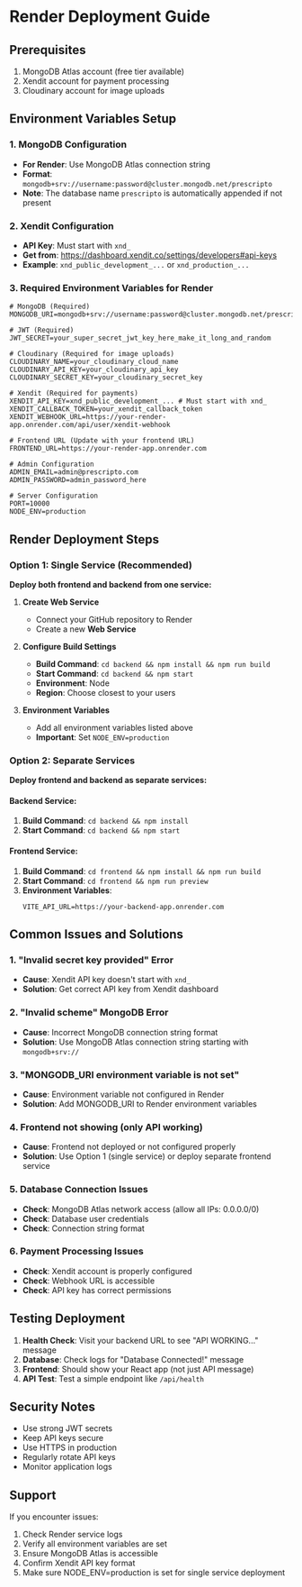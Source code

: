 # Render Deployment Guide

## Prerequisites
1. MongoDB Atlas account (free tier available)
2. Xendit account for payment processing
3. Cloudinary account for image uploads

## Environment Variables Setup

### 1. MongoDB Configuration
- **For Render**: Use MongoDB Atlas connection string
- **Format**: `mongodb+srv://username:password@cluster.mongodb.net/prescripto`
- **Note**: The database name `prescripto` is automatically appended if not present

### 2. Xendit Configuration
- **API Key**: Must start with `xnd_`
- **Get from**: https://dashboard.xendit.co/settings/developers#api-keys
- **Example**: `xnd_public_development_...` or `xnd_production_...`

### 3. Required Environment Variables for Render

```env
# MongoDB (Required)
MONGODB_URI=mongodb+srv://username:password@cluster.mongodb.net/prescripto

# JWT (Required)
JWT_SECRET=your_super_secret_jwt_key_here_make_it_long_and_random

# Cloudinary (Required for image uploads)
CLOUDINARY_NAME=your_cloudinary_cloud_name
CLOUDINARY_API_KEY=your_cloudinary_api_key
CLOUDINARY_SECRET_KEY=your_cloudinary_secret_key

# Xendit (Required for payments)
XENDIT_API_KEY=xnd_public_development_... # Must start with xnd_
XENDIT_CALLBACK_TOKEN=your_xendit_callback_token
XENDIT_WEBHOOK_URL=https://your-render-app.onrender.com/api/user/xendit-webhook

# Frontend URL (Update with your frontend URL)
FRONTEND_URL=https://your-render-app.onrender.com

# Admin Configuration
ADMIN_EMAIL=admin@prescripto.com
ADMIN_PASSWORD=admin_password_here

# Server Configuration
PORT=10000
NODE_ENV=production
```

## Render Deployment Steps

### Option 1: Single Service (Recommended)
**Deploy both frontend and backend from one service:**

1. **Create Web Service**
   - Connect your GitHub repository to Render
   - Create a new **Web Service**

2. **Configure Build Settings**
   - **Build Command**: `cd backend && npm install && npm run build`
   - **Start Command**: `cd backend && npm start`
   - **Environment**: Node
   - **Region**: Choose closest to your users

3. **Environment Variables**
   - Add all environment variables listed above
   - **Important**: Set `NODE_ENV=production`

### Option 2: Separate Services
**Deploy frontend and backend as separate services:**

#### Backend Service:
1. **Build Command**: `cd backend && npm install`
2. **Start Command**: `cd backend && npm start`

#### Frontend Service:
1. **Build Command**: `cd frontend && npm install && npm run build`
2. **Start Command**: `cd frontend && npm run preview`
3. **Environment Variables**:
   ```env
   VITE_API_URL=https://your-backend-app.onrender.com
   ```

## Common Issues and Solutions

### 1. "Invalid secret key provided" Error
- **Cause**: Xendit API key doesn't start with `xnd_`
- **Solution**: Get correct API key from Xendit dashboard

### 2. "Invalid scheme" MongoDB Error
- **Cause**: Incorrect MongoDB connection string format
- **Solution**: Use MongoDB Atlas connection string starting with `mongodb+srv://`

### 3. "MONGODB_URI environment variable is not set"
- **Cause**: Environment variable not configured in Render
- **Solution**: Add MONGODB_URI to Render environment variables

### 4. Frontend not showing (only API working)
- **Cause**: Frontend not deployed or not configured properly
- **Solution**: Use Option 1 (single service) or deploy separate frontend service

### 5. Database Connection Issues
- **Check**: MongoDB Atlas network access (allow all IPs: 0.0.0.0/0)
- **Check**: Database user credentials
- **Check**: Connection string format

### 6. Payment Processing Issues
- **Check**: Xendit account is properly configured
- **Check**: Webhook URL is accessible
- **Check**: API key has correct permissions

## Testing Deployment

1. **Health Check**: Visit your backend URL to see "API WORKING..." message
2. **Database**: Check logs for "Database Connected!" message
3. **Frontend**: Should show your React app (not just API message)
4. **API Test**: Test a simple endpoint like `/api/health`

## Security Notes

- Use strong JWT secrets
- Keep API keys secure
- Use HTTPS in production
- Regularly rotate API keys
- Monitor application logs

## Support

If you encounter issues:
1. Check Render service logs
2. Verify all environment variables are set
3. Ensure MongoDB Atlas is accessible
4. Confirm Xendit API key format
5. Make sure NODE_ENV=production is set for single service deployment 
